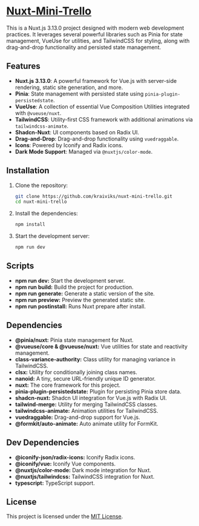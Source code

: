 # [Nuxt-Mini-Trello](https://nuxt-mini-trello.vercel.app/)

This is a Nuxt.js 3.13.0 project designed with modern web development practices. It leverages several powerful libraries such as Pinia for state management, VueUse for utilities, and TailwindCSS for styling, along with drag-and-drop functionality and persisted state management.

## Features

- **Nuxt.js 3.13.0**: A powerful framework for Vue.js with server-side rendering, static site generation, and more.
- **Pinia**: State management with persisted state using `pinia-plugin-persistedstate`.
- **VueUse**: A collection of essential Vue Composition Utilities integrated with `@vueuse/nuxt`.
- **TailwindCSS**: Utility-first CSS framework with additional animations via `tailwindcss-animate`.
- **Shadcn-Nuxt**: UI components based on Radix UI.
- **Drag-and-Drop**: Drag-and-drop functionality using `vuedraggable`.
- **Icons**: Powered by Iconify and Radix icons.
- **Dark Mode Support**: Managed via `@nuxtjs/color-mode`.

## Installation

1. Clone the repository:

   ```bash
   git clone https://github.com/kraiviks/nuxt-mini-trello.git
   cd nuxt-mini-trello

   ```

2. Install the dependencies:

   ```bash
   npm install

   ```

3. Start the development server:
   ```bash
   npm run dev
   ```

## Scripts

- **npm run dev:** Start the development server.
- **npm run build:** Build the project for production.
- **npm run generate:** Generate a static version of the site.
- **npm run preview:** Preview the generated static site.
- **npm run postinstall:** Runs Nuxt prepare after install.

## Dependencies

- **@pinia/nuxt:** Pinia state management for Nuxt.
- **@vueuse/core & @vueuse/nuxt:** Vue utilities for state and reactivity management.
- **class-variance-authority:** Class utility for managing variance in TailwindCSS.
- **clsx:** Utility for conditionally joining class names.
- **nanoid:** A tiny, secure URL-friendly unique ID generator.
- **nuxt:** The core framework for this project.
- **pinia-plugin-persistedstate:** Plugin for persisting Pinia store data.
- **shadcn-nuxt:** Shadcn UI integration for Vue.js with Radix UI.
- **tailwind-merge:** Utility for merging TailwindCSS classes.
- **tailwindcss-animate:** Animation utilities for TailwindCSS.
- **vuedraggable:** Drag-and-drop support for Vue.js.
- **@formkit/auto-animate:** Auto animate utility for FormKit.

## Dev Dependencies

- **@iconify-json/radix-icons:** Iconify Radix icons.
- **@iconify/vue:** Iconify Vue components.
- **@nuxtjs/color-mode:** Dark mode integration for Nuxt.
- **@nuxtjs/tailwindcss:** TailwindCSS integration for Nuxt.
- **typescript:** TypeScript support.

## License

This project is licensed under the [MIT License](LICENSE).
